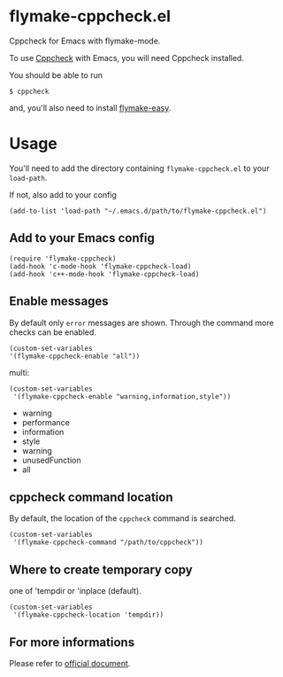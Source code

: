 flymake-cppcheck.el
================

Cppcheck for Emacs with flymake-mode.

To use [Cppcheck](http://cppcheck.sourceforge.net/) with Emacs, you will need Cppcheck installed.

You should be able to run

    $ cppcheck

and, you'll also need to install [flymake-easy](https://github.com/purcell/flymake-easy).

Usage
=====

You'll need to add the directory containing `flymake-cppcheck.el` to your `load-path`.

If not, also add to your config

    (add-to-list 'load-path "~/.emacs.d/path/to/flymake-cppcheck.el")

Add to your Emacs config
------------------------

    (require 'flymake-cppcheck)
    (add-hook 'c-mode-hook 'flymake-cppcheck-load)
    (add-hook 'c++-mode-hook 'flymake-cppcheck-load)

Enable messages
------------------------------------

By default only `error` messages are shown.
Through the command more checks can be enabled.

    (custom-set-variables
    '(flymake-cppcheck-enable "all"))

multi:

    (custom-set-variables
     '(flymake-cppcheck-enable "warning,information,style"))

* warning
* performance
* information
* style
* warning
* unusedFunction
* all

cppcheck command location
----------------------

By default, the location of the `cppcheck` command is searched.

    (custom-set-variables
     '(flymake-cppcheck-command "/path/to/cppcheck"))

Where to create temporary copy
------------------------------

one of 'tempdir or 'inplace (default).

    (custom-set-variables
     '(flymake-cppcheck-location 'tempdir))

For more informations
---------------------

Please refer to [official document](http://cppcheck.sourceforge.net/manual.pdf).
